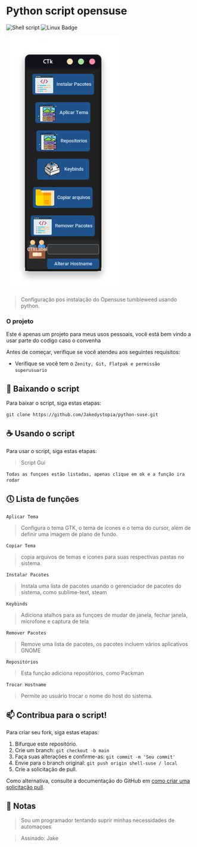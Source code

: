 # Python script opensuse

![Shell script](https://img.shields.io/badge/python-0d1117?style=for-the-badge&logo=python&logoColor=white)
![Linux Badge](https://img.shields.io/badge/Linux-0d1117?style=for-the-badge&logo=linux&logoColor=white)

<img src="./img/demo.png" alt="Demo">

> Configuração pos instalação do Opensuse tumbleweed usando python.

### O projeto

Este é apenas um projeto para meus usos pessoais, você está bem vindo a usar parte do codigo caso o convenha

Antes de começar, verifique se você atendeu aos seguintes requisitos:
* Verifique se você tem o `Zenity, Git, Flatpak e permissão superusuario`

## 🚀 Baixando o script

Para baixar o script, siga estas etapas:

```
git clone https://github.com/Jakedystopia/python-suse.git
```
## ☕ Usando o script

Para usar o script, siga estas etapas:

> Script Gui

```
Todas as funçoes estão listadas, apenas clique em ok e a função ira rodar
```

## 🕔 Lista de funções

```
Aplicar Tema
```

> Configura o tema GTK, o tema de ícones e o tema do cursor, além de definir uma imagem de plano de fundo.

```
Copiar Tema
```

> copia arquivos de temas e icones  para suas respectivas pastas no sistema.

```
Instalar Pacotes
```

> Instala uma lista de pacotes usando o gerenciador de pacotes do sistema, como sublime-text, steam

```
Keybinds
```

> Adiciona atalhos para as funçoes de mudar de janela, fechar janela, microfone e captura de tela

```
Remover Pacotes
```

> Remove uma lista de pacotes, os pacotes incluem vários aplicativos GNOME

```
Repositórios
```

> Esta função adiciona repositórios, como Packman

```
Trocar Hostname
```
> Permite ao usuário trocar o nome do host do sistema.

## 📫 Contribua para o script!
Para criar seu fork, siga estas etapas:

1. Bifurque este repositório.
2. Crie um branch: `git checkout -b main`
3. Faça suas alterações e confirme-as: `git commit -m 'Seu commit'`
4. Envie para o branch original: `git push origin shell-suse / local`
5. Crie a solicitação de pull.

Como alternativa, consulte a documentação do GitHub em [como criar uma solicitação pull](https://help.github.com/en/github/collaborating-with-issues-and-pull-requests/creating-a-pull-request).

## 🎉 Notas

> Sou um programador tentando suprir minhas necessidades de automaçoes

> Assinado: Jake


